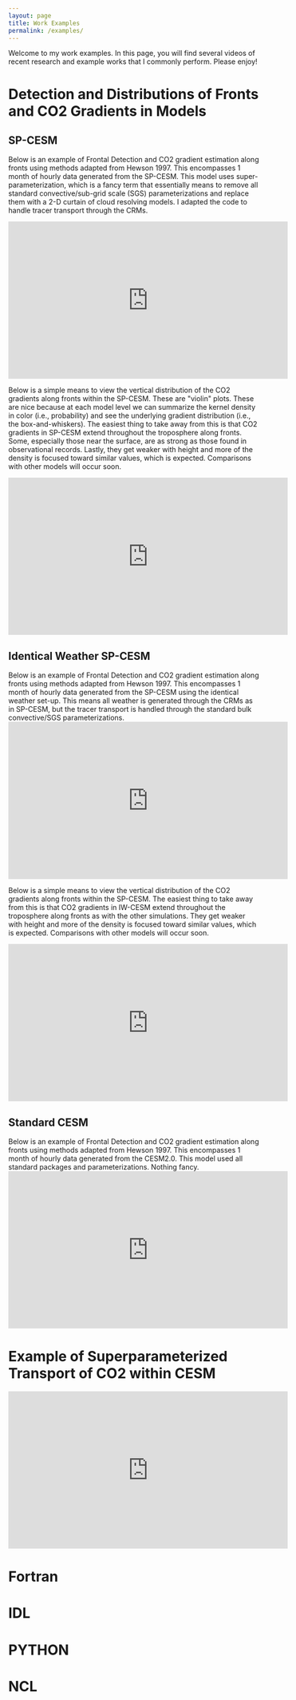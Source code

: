```yaml
---
layout: page
title: Work Examples
permalink: /examples/
---
```


Welcome to my work examples.  In this page, you will find several videos of recent
research and example works that I commonly perform.  Please enjoy!

<h1>Detection and Distributions of Fronts and CO2 Gradients in Models</h1>
<h2>SP-CESM</h2>

Below is an example of Frontal Detection and CO2 gradient estimation along fronts using methods
adapted from Hewson 1997.  This encompasses 1 month of hourly data generated from the SP-CESM.  This model uses super-parameterization, which is a fancy term that essentially means to remove all standard convective/sub-grid scale (SGS) parameterizations and replace them with a 2-D curtain of cloud resolving models.  I adapted the code to handle tracer transport through the CRMs.

<iframe width="560" height="315" src="https://www.youtube.com/embed/KBFaTbXvTj0" title="YouTube video player" frameborder="0" allow="accelerometer; autoplay; clipboard-write; encrypted-media; gyroscope; picture-in-picture" allowfullscreen></iframe>

Below is a simple means to view the vertical distribution of the CO2 gradients along fronts within the SP-CESM.  These are "violin" plots.  These are nice because at each model level we can summarize the kernel density in color (i.e., probability) and see the underlying gradient distribution (i.e., the box-and-whiskers).   The easiest thing to take away from this is that CO2 gradients in SP-CESM extend throughout the troposphere along fronts.  Some, especially those near the surface, are as strong as those found in observational records.  Lastly, they get weaker with height and more of the density is focused toward similar values, which is expected.  Comparisons with other models will occur soon.

<iframe width="560" height="315" src="https://www.youtube.com/embed/Ui5Z0DlbVGY" title="YouTube video player" frameborder="0" allow="accelerometer; autoplay; clipboard-write; encrypted-media; gyroscope; picture-in-picture" allowfullscreen></iframe>

<h2>Identical Weather SP-CESM</h2>
Below is an example of Frontal Detection and CO2 gradient estimation along fronts using methods
adapted from Hewson 1997.  This encompasses 1 month of hourly data generated from the SP-CESM using the identical weather set-up.  This means all weather is generated through the CRMs as in SP-CESM, but the tracer transport is handled through the standard bulk convective/SGS parameterizations.

<iframe width="560" height="315" src="https://www.youtube.com/embed/pgnQqEou4rA" title="YouTube video player" frameborder="0" allow="accelerometer; autoplay; clipboard-write; encrypted-media; gyroscope; picture-in-picture" allowfullscreen></iframe>

Below is a simple means to view the vertical distribution of the CO2 gradients along fronts within the SP-CESM.  The easiest thing to take away from this is that CO2 gradients in IW-CESM extend throughout the troposphere along fronts as with the other simulations.  They get weaker with height and more of the density is focused toward similar values, which is expected.  Comparisons with other models will occur soon.

<iframe width="560" height="315" src="https://www.youtube.com/embed/CJCngoi5d1U" title="YouTube video player" frameborder="0" allow="accelerometer; autoplay; clipboard-write; encrypted-media; gyroscope; picture-in-picture" allowfullscreen></iframe>

<h2>Standard CESM</h2>
Below is an example of Frontal Detection and CO2 gradient estimation along fronts using methods
adapted from Hewson 1997.  This encompasses 1 month of hourly data generated from the CESM2.0.  This model used all standard packages and parameterizations.  Nothing fancy.

<iframe width="560" height="315" src="https://www.youtube.com/embed/bojTLqOKiqs" title="YouTube video player" frameborder="0" allow="accelerometer; autoplay; clipboard-write; encrypted-media; gyroscope; picture-in-picture" allowfullscreen></iframe>


<h1>Example of Superparameterized Transport of CO2 within CESM</h1>
<iframe width="560" height="315" src="https://www.youtube.com/embed/6RX_Zbc9lC0" title="YouTube video player" frameborder="0" allow="accelerometer; autoplay; clipboard-write; encrypted-media; gyroscope; picture-in-picture" allowfullscreen></iframe>

<h1>Fortran</h1>
<h1>IDL</h1>
<h1>PYTHON</h1>
<h1>NCL</h1>
